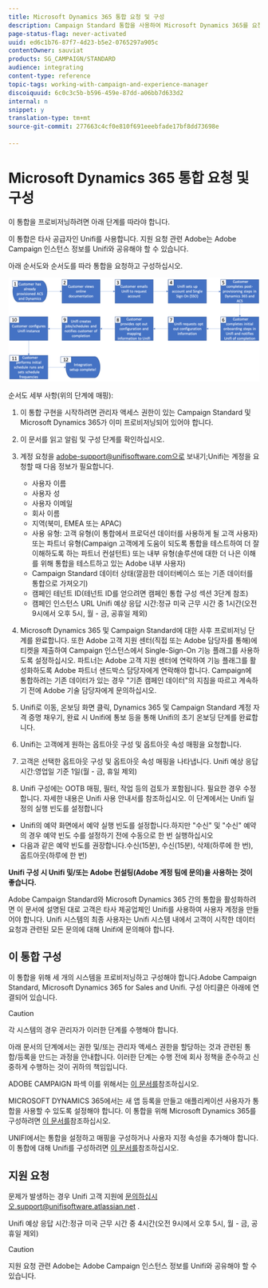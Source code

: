 ```yaml
---
title: Microsoft Dynamics 365 통합 요청 및 구성
description: Campaign Standard 통합을 사용하여 Microsoft Dynamics 365를 요청하고 구성하는 방법 살펴보기
page-status-flag: never-activated
uuid: ed6c1b76-87f7-4d23-b5e2-0765297a905c
contentOwner: sauviat
products: SG_CAMPAIGN/STANDARD
audience: integrating
content-type: reference
topic-tags: working-with-campaign-and-experience-manager
discoiquuid: 6c0c3c5b-b596-459e-87dd-a06bb7d633d2
internal: n
snippet: y
translation-type: tm+mt
source-git-commit: 277663c4cf0e810f691eeebfade17bf8dd73698e

---
```



# Microsoft Dynamics 365 통합 요청 및 구성

이 통합을 프로비저닝하려면 아래 단계를 따라야 합니다.

이 통합은 타사 공급자인 Unifi를 사용합니다.  지원 요청 관련 Adobe는 Adobe Campaign 인스턴스 정보를 Unifi와 공유해야 할 수 있습니다.

아래 순서도와 순서도를 따라 통합을 요청하고 구성하십시오.

![](assets/provisioning-wf.png)

순서도 세부 사항(위의 단계에 매핑):

1. 이 통합 구현을 시작하려면 관리자 액세스 권한이 있는 Campaign Standard 및 Microsoft Dynamics 365가 이미 프로비저닝되어 있어야 합니다.

1. 이 문서를 읽고 알림 및 구성 단계를 확인하십시오.

1. 계정 요청을 adobe-support@unifisoftware.com으로 보내기;Unifi는 계정을 요청할 때 다음 정보가 필요합니다.
   * 사용자 이름
   * 사용자 성
   * 사용자 이메일
   * 회사 이름
   * 지역(북미, EMEA 또는 APAC)
   * 사용 유형: 고객 유형(이 통합에서 프로덕션 데이터를 사용하게 될 고객 사용자) 또는 파트너 유형(Campaign 고객에게 도움이 되도록 통합을 테스트하여 더 잘 이해하도록 하는 파트너 컨설턴트) 또는 내부 유형(솔루션에 대한 더 나은 이해를 위해 통합을 테스트하고 있는 Adobe 내부 사용자)
   * Campaign Standard 데이터 상태(깔끔한 데이터베이스 또는 기존 데이터를 통합으로 가져오기)
   * 캠페인 테넌트 ID(테넌트 ID를 얻으려면 캠페인 통합 구성 섹션 3단계 참조)
   * 캠페인 인스턴스 URL
   Unifi 예상 응답 시간:정규 미국 근무 시간 중 1시간(오전 9시에서 오후 5시, 월 - 금, 공휴일 제외)

1. Microsoft Dynamics 365 및 Campaign Standard에 대한 사후 프로비저닝 단계를 완료합니다.
또한 Adobe 고객 지원 센터(직접 또는 Adobe 담당자를 통해)에 티켓을 제출하여 Campaign 인스턴스에서 Single-Sign-On 기능 플래그를 사용하도록 설정하십시오. 파트너는 Adobe 고객 지원 센터에 연락하여 기능 플래그를 활성화하도록 Adobe 파트너 샌드박스 담당자에게 연락해야 합니다.
Campaign에 통합하려는 기존 데이터가 있는 경우 &quot;기존 캠페인 데이터&quot;의 지침을 따르고 계속하기 전에 Adobe 기술 담당자에게 문의하십시오.

1. Unifi로 이동, 온보딩 화면 클릭, Dynamics 365 및 Campaign Standard 계정 자격 증명 채우기, 완료 시 Unifi에 통보 등을 통해 Unifi의 초기 온보딩 단계를 완료합니다.

1. Unifi는 고객에게 원하는 옵트아웃 구성 및 옵트아웃 속성 매핑을 요청합니다.

1. 고객은 선택한 옵트아웃 구성 및 옵트아웃 속성 매핑을 나타냅니다.
Unifi 예상 응답 시간:영업일 기준 1일(월 - 금, 휴일 제외)

1. Unifi 구성에는 OOTB 매핑, 필터, 작업 등의 검토가 포함됩니다. 필요한 경우 수정합니다.  자세한 내용은 Unifi 사용 안내서를 참조하십시오.
이 단계에서는 Unifi 일정의 실행 빈도를 설정합니다
* Unifi의 예약 화면에서 예약 실행 빈도를 설정합니다.하지만 &quot;수신&quot; 및 &quot;수신&quot; 예약의 경우 예약 빈도 수를 설정하기 전에 수동으로 한 번 실행하십시오
* 다음과 같은 예약 빈도를 권장합니다.수신(15분), 수신(15분), 삭제(하루에 한 번), 옵트아웃(하루에 한 번)

**Unifi 구성 시 Unifi 및/또는 Adobe 컨설팅(Adobe 계정 팀에 문의)을 사용하는 것이 좋습니다.**

Adobe Campaign Standard와 Microsoft Dynamics 365 간의 통합을 활성화하려면 이 문서에 설명된 대로 고객은 타사 제공업체인 Unifi를 사용하여 사용자 계정을 만들어야 합니다.   Unifi 시스템의 최종 사용자는 Unifi 시스템 내에서 고객이 시작한 데이터 요청과 관련된 모든 문의에 대해 Unifi에 문의해야 합니다.

## 이 통합 구성

이 통합을 위해 세 개의 시스템을 프로비저닝하고 구성해야 합니다.Adobe Campaign Standard, Microsoft Dynamics 365 for Sales and Unifi. 구성 아티클은 아래에 연결되어 있습니다.

>[!CAUTION]
>
>각 시스템의 경우 관리자가 이러한 단계를 수행해야 합니다.
>
>아래 문서의 단계에서는 권한 및/또는 관리자 액세스 권한을 할당하는 것과 관련된 통합/등록을 만드는 과정을 안내합니다.  이러한 단계는 수행 전에 회사 정책을 준수하고 신중하게 수행하는 것이 귀하의 책임입니다.

ADOBE CAMPAIGN 파섹 이를 위해서는 [이 문서를](../../integrating/using/configure-adobe-io-for-ms-dynamic.md)참조하십시오.

MICROSOFT DYNAMICS 365에서는 새 앱 등록을 만들고 애플리케이션 사용자가 통합을 사용할 수 있도록 설정해야 합니다.  이 통합을 위해 Microsoft Dynamics 365를 구성하려면 [이 문서를](../../integrating/using/configure-microsoft-dynamics-365-for-campaign-integration.md)참조하십시오.

UNIFI에서는 통합을 설정하고 매핑을 구성하거나 사용자 지정 속성을 추가해야 합니다. 이 통합에 대해 Unifi를 구성하려면 [이 문서를](../../integrating/using/configure-unifi-for-microsoft-dynamics-365-integration.md)참조하십시오.

## 지원 요청

문제가 발생하는 경우 Unifi 고객 지원에 문의하십시오.support@unifisoftware.atlassian.net [](mailto:support@unifisoftware.atlassian.net).

Unifi 예상 응답 시간:정규 미국 근무 시간 중 4시간(오전 9시에서 오후 5시, 월 - 금, 공휴일 제외)

>[!CAUTION]
>
>지원 요청 관련 Adobe는 Adobe Campaign 인스턴스 정보를 Unifi와 공유해야 할 수 있습니다.
